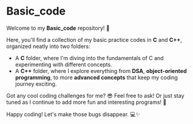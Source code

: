 # Basic_code

Welcome to my **Basic_code** repository! 🎉

Here, you'll find a collection of my basic practice codes in **C** and **C++**, organized neatly into two folders:

- A **C** folder, where I'm diving into the fundamentals of C and experimenting with different concepts.
- A **C++** folder, where I explore everything from **DSA**, **object-oriented programming**, to more **advanced concepts** that keep my coding journey exciting.

Got any cool coding challenges for me? 😎 Feel free to ask! Or just stay tuned as I continue to add more fun and interesting programs! 🚀

Happy coding! Let's make those bugs disappear. 💻✨
